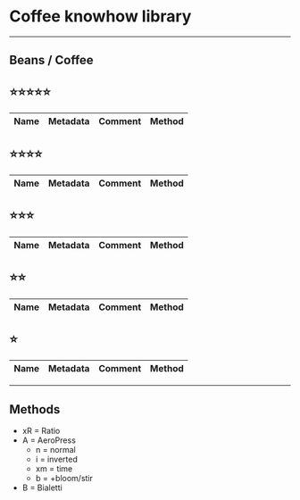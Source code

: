# Coffee knowhow library

---

## Beans / Coffee

## ⭐️⭐️⭐️⭐️⭐️

| Name | Metadata | Comment | Method |
| --- | --- | --- | --- |

## ⭐️⭐️⭐️⭐️

| Name | Metadata | Comment | Method |
| --- | --- | --- | --- |

## ⭐️⭐️⭐️

| Name | Metadata | Comment | Method |
| --- | --- | --- | --- |

## ⭐️⭐️

| Name | Metadata | Comment | Method |
| --- | --- | --- | --- |

## ⭐️

| Name | Metadata | Comment | Method |
| --- | --- | --- | --- |

---

## Methods

- xR = Ratio
- A = AeroPress
  - n = normal
  - i = inverted
  - xm = time
  - b = +bloom/stir
- B = Bialetti

